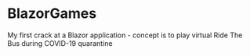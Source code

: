 # BlazorGames
My first crack at a Blazor application - concept is to play virtual Ride The Bus during COVID-19 quarantine
